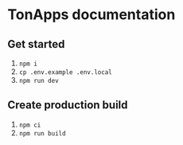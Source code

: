 # TonApps documentation

## Get started
1. `npm i`
2. `cp .env.example .env.local`
3. `npm run dev`

## Create production build
1. `npm ci`
2. `npm run build`
